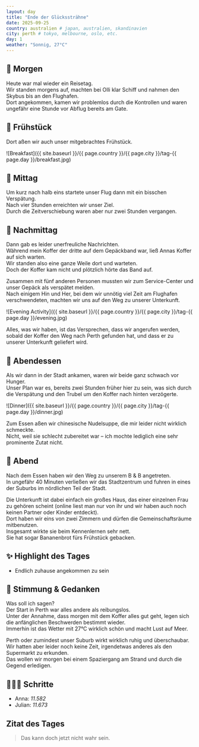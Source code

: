 ```yaml
---
layout: day
title: "Ende der Glückssträhne" 
date: 2025-09-25
country: australien # japan, australien, skandinavien
city: perth # tokyo, melbourne, oslo, etc.
day: 1
weather: "Sonnig, 27°C"
---
```


## 🌅 Morgen

Heute war mal wieder ein Reisetag.  
Wir standen morgens auf, machten bei Olli klar Schiff und nahmen den Skybus bis an den Flughafen.  
Dort angekommen, kamen wir problemlos durch die Kontrollen und waren ungefähr eine Stunde vor Abflug bereits am Gate.  

## 🥐 Frühstück

Dort aßen wir auch unser mitgebrachtes Frühstück.  

![Breakfast]({{ site.baseurl }}/{{ page.country }}/{{ page.city }}/tag-{{ page.day }}/breakfast.jpg)

## 🌇 Mittag

Um kurz nach halb eins startete unser Flug dann mit ein bisschen Verspätung.  
Nach vier Stunden erreichten wir unser Ziel.  
Durch die Zeitverschiebung waren aber nur zwei Stunden vergangen.  

## 🌆 Nachmittag

Dann gab es leider unerfreuliche Nachrichten.  
Während mein Koffer der dritte auf dem Gepäckband war, ließ Annas Koffer auf sich warten.  
Wir standen also eine ganze Weile dort und warteten.  
Doch der Koffer kam nicht und plötzlich hörte das Band auf.  

Zusammen mit fünf anderen Personen mussten wir zum Service-Center und unser Gepäck als verspätet melden.  
Nach einigem Hin und Her, bei dem wir unnötig viel Zeit am Flughafen verschwendeten, machten wir uns auf den Weg zu unserer Unterkunft.  

![Evening Activity]({{ site.baseurl }}/{{ page.country }}/{{ page.city }}/tag-{{ page.day }}/evening.jpg)

Alles, was wir haben, ist das Versprechen, dass wir angerufen werden, sobald der Koffer den Weg nach Perth gefunden hat, und dass er zu unserer Unterkunft geliefert wird.  

## 🍜 Abendessen

Als wir dann in der Stadt ankamen, waren wir beide ganz schwach vor Hunger.  
Unser Plan war es, bereits zwei Stunden früher hier zu sein, was sich durch die Verspätung und den Trubel um den Koffer nach hinten verzögerte.  

![Dinner]({{ site.baseurl }}/{{ page.country }}/{{ page.city }}/tag-{{ page.day }}/dinner.jpg)

Zum Essen aßen wir chinesische Nudelsuppe, die mir leider nicht wirklich schmeckte.  
Nicht, weil sie schlecht zubereitet war – ich mochte lediglich eine sehr prominente Zutat nicht.  

## 🌙 Abend

Nach dem Essen haben wir den Weg zu unserem B & B angetreten.  
In ungefähr 40 Minuten verließen wir das Stadtzentrum und fuhren in eines der Suburbs im nördlichen Teil der Stadt.  

Die Unterkunft ist dabei einfach ein großes Haus, das einer einzelnen Frau zu gehören scheint (online liest man nur von ihr und wir haben auch noch keinen Partner oder Kinder entdeckt).  
Dort haben wir eins von zwei Zimmern und dürfen die Gemeinschaftsräume mitbenutzen.  
Insgesamt wirkte sie beim Kennenlernen sehr nett.  
Sie hat sogar Bananenbrot fürs Frühstück gebacken.  

## ✨ Highlight des Tages

- Endlich zuhause angekommen zu sein  

## 💭 Stimmung & Gedanken

Was soll ich sagen?  
Der Start in Perth war alles andere als reibungslos.  
Unter der Annahme, dass morgen mit dem Koffer alles gut geht, legen sich die anfänglichen Beschwerden bestimmt wieder.  
Immerhin ist das Wetter mit 27°C wirklich schön und macht Lust auf Meer.

Perth oder zumindest unser Suburb wirkt wirklich ruhig und überschaubar.  
Wir hatten aber leider noch keine Zeit, irgendetwas anderes als den Supermarkt zu erkunden.  
Das wollen wir morgen bei einem Spaziergang am Strand und durch die Gegend erledigen.  

## 🏃🏽‍♀️ Schritte

- Anna: _11.582_  
- Julian: _11.673_  

## Zitat des Tages

> Das kann doch jetzt nicht wahr sein.
